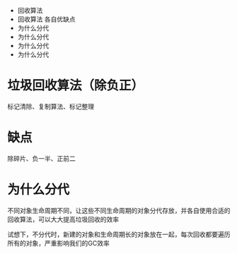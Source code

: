 * 回收算法
* 回收算法 各自优缺点
* 为什么分代
* 为什么分代
* 为什么分代
* 为什么分代


# 垃圾回收算法（除负正）
标记清除、复制算法、标记整理

# 缺点
除碎片、负一半、正前二

# 为什么分代
不同对象生命周期不同，让这些不同生命周期的对象分代存放，并各自使用合适的回收算法，可以大大提高垃圾回收的效率

试想下，不分代时，新建的对象和生命周期长的对象放在一起，每次回收都要遍历所有的对象，严重影响我们的GC效率
